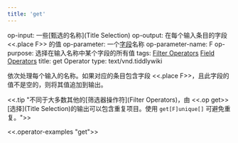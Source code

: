 ```yaml
---
title: 'get'
---
```


op-input: 一些[甄选的名称](Title Selection)
op-output: 在每个输入条目的字段 <<.place F>> 的值
op-parameter: 一个[字段](TiddlerFields)名称
op-parameter-name: F
op-purpose: 选择在输入名称中某个字段的所有值
tags: [Filter Operators](#Filter%20Operators) [Field Operators](#Field%20Operators)
title: get Operator
type: text/vnd.tiddlywiki

依次处理每个输入的名称。如果对应的条目包含字段 <<.place F>>，且此字段的值不是空的，则将其值追加到输出。

<<.tip "不同于大多数其他的[筛选器操作符](Filter Operators)，由 <<.op get>> [选择](Title Selection)的输出可以包含重复项目。使用 `get[F]unique[]` 可避免重复。">>

<<.operator-examples "get">>
